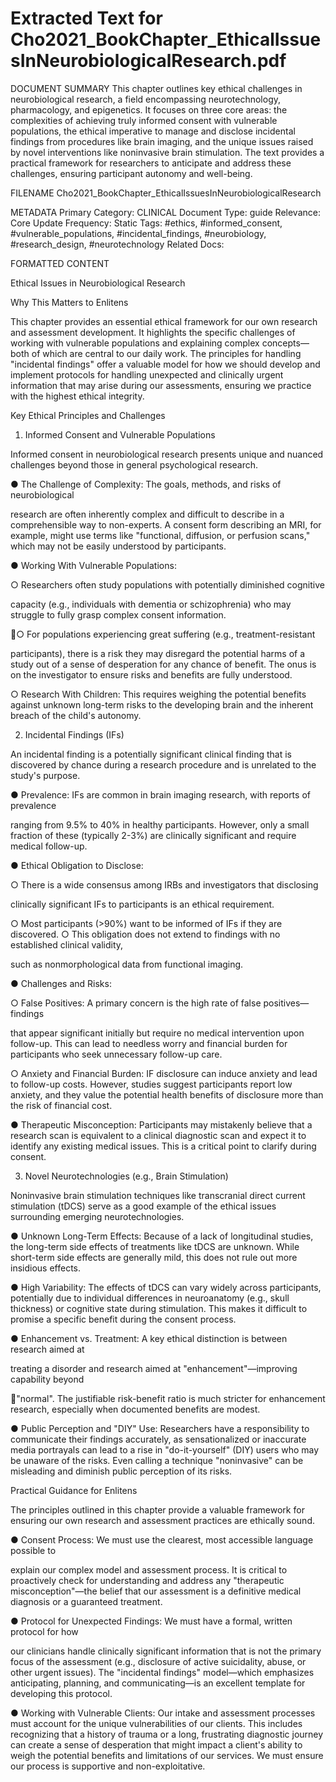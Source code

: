 # Extracted Text for Cho2021_BookChapter_EthicalIssuesInNeurobiologicalResearch.pdf

DOCUMENT SUMMARY This chapter outlines key ethical challenges in neurobiological 
research, a field encompassing neurotechnology, pharmacology, and epigenetics. It focuses on 
three core areas: the complexities of achieving truly informed consent with vulnerable 
populations, the ethical imperative to manage and disclose incidental findings from procedures 
like brain imaging, and the unique issues raised by novel interventions like noninvasive brain 
stimulation. The text provides a practical framework for researchers to anticipate and address 
these challenges, ensuring participant autonomy and well-being.

FILENAME Cho2021_BookChapter_EthicalIssuesInNeurobiologicalResearch

METADATA Primary Category: CLINICAL Document Type: guide Relevance: Core Update 
Frequency: Static Tags: #ethics, #informed_consent, #vulnerable_populations, 
#incidental_findings, #neurobiology, #research_design, #neurotechnology Related Docs:

FORMATTED CONTENT

Ethical Issues in Neurobiological 
Research

Why This Matters to Enlitens

This chapter provides an essential ethical framework for our own research and assessment 
development. It highlights the specific challenges of working with vulnerable populations and 
explaining complex concepts—both of which are central to our daily work. The principles for 
handling "incidental findings" offer a valuable model for how we should develop and implement 
protocols for handling unexpected and clinically urgent information that may arise during our 
assessments, ensuring we practice with the highest ethical integrity.

Key Ethical Principles and Challenges

1. Informed Consent and Vulnerable Populations

Informed consent in neurobiological research presents unique and nuanced challenges beyond 
those in general psychological research.

● The Challenge of Complexity: The goals, methods, and risks of neurobiological 

research are often inherently complex and difficult to describe in a comprehensible way 
to non-experts. A consent form describing an MRI, for example, might use terms like 
"functional, diffusion, or perfusion scans," which may not be easily understood by 
participants.

● Working With Vulnerable Populations:

○ Researchers often study populations with potentially diminished cognitive 

capacity (e.g., individuals with dementia or schizophrenia) who may struggle to 
fully grasp complex consent information.

○ For populations experiencing great suffering (e.g., treatment-resistant 

participants), there is a risk they may disregard the potential harms of a study out
of a sense of desperation for any chance of benefit. The onus is on the 
investigator to ensure risks and benefits are fully understood.

○ Research With Children: This requires weighing the potential benefits against 
unknown long-term risks to the developing brain and the inherent breach of the 
child's autonomy.

2. Incidental Findings (IFs)

An incidental finding is a potentially significant clinical finding that is discovered by chance 
during a research procedure and is unrelated to the study's purpose.

● Prevalence: IFs are common in brain imaging research, with reports of prevalence 

ranging from 9.5% to 40% in healthy participants. However, only a small fraction of these
(typically 2-3%) are clinically significant and require medical follow-up.

● Ethical Obligation to Disclose:

○ There is a wide consensus among IRBs and investigators that disclosing 

clinically significant IFs to participants is an ethical requirement.

○ Most participants (>90%) want to be informed of IFs if they are discovered.
○ This obligation does not extend to findings with no established clinical validity, 

such as nonmorphological data from functional imaging.

● Challenges and Risks:

○ False Positives: A primary concern is the high rate of false positives—findings 

that appear significant initially but require no medical intervention upon follow-up.
This can lead to needless worry and financial burden for participants who seek 
unnecessary follow-up care.

○ Anxiety and Financial Burden: IF disclosure can induce anxiety and lead to 
follow-up costs. However, studies suggest participants report low anxiety, and 
they value the potential health benefits of disclosure more than the risk of 
financial cost.

● Therapeutic Misconception: Participants may mistakenly believe that a research scan 
is equivalent to a clinical diagnostic scan and expect it to identify any existing medical 
issues. This is a critical point to clarify during consent.

3. Novel Neurotechnologies (e.g., Brain Stimulation)

Noninvasive brain stimulation techniques like transcranial direct current stimulation (tDCS) 
serve as a good example of the ethical issues surrounding emerging neurotechnologies.

● Unknown Long-Term Effects: Because of a lack of longitudinal studies, the long-term 
side effects of treatments like tDCS are unknown. While short-term side effects are 
generally mild, this does not rule out more insidious effects.

● High Variability: The effects of tDCS can vary widely across participants, potentially 
due to individual differences in neuroanatomy (e.g., skull thickness) or cognitive state 
during stimulation. This makes it difficult to promise a specific benefit during the consent 
process.

● Enhancement vs. Treatment: A key ethical distinction is between research aimed at 

treating a disorder and research aimed at "enhancement"—improving capability beyond 

"normal". The justifiable risk-benefit ratio is much stricter for enhancement research, 
especially when documented benefits are modest.

● Public Perception and "DIY" Use: Researchers have a responsibility to communicate 
their findings accurately, as sensationalized or inaccurate media portrayals can lead to a
rise in "do-it-yourself" (DIY) users who may be unaware of the risks. Even calling a 
technique "noninvasive" can be misleading and diminish public perception of its risks.

Practical Guidance for Enlitens

The principles outlined in this chapter provide a valuable framework for ensuring our own 
research and assessment practices are ethically sound.

● Consent Process: We must use the clearest, most accessible language possible to 

explain our complex model and assessment process. It is critical to proactively check for 
understanding and address any "therapeutic misconception"—the belief that our 
assessment is a definitive medical diagnosis or a guaranteed treatment.

● Protocol for Unexpected Findings: We must have a formal, written protocol for how 

our clinicians handle clinically significant information that is not the primary focus of the 
assessment (e.g., disclosure of active suicidality, abuse, or other urgent issues). The 
"incidental findings" model—which emphasizes anticipating, planning, and 
communicating—is an excellent template for developing this protocol.

● Working with Vulnerable Clients: Our intake and assessment processes must account
for the unique vulnerabilities of our clients. This includes recognizing that a history of 
trauma or a long, frustrating diagnostic journey can create a sense of desperation that 
might impact a client's ability to weigh the potential benefits and limitations of our 
services. We must ensure our process is supportive and non-exploitative.

